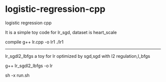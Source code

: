 # logistic-regression-cpp
logistic regression cpp

It is a simple toy code for lr_sgd,
dataset is heart_scale

compile
g++ lr.cpp -o lr1
./lr1

-------------------------------------
lr_sgdl2_lbfgs
a toy for lr optimized by sgd,sgd with l2 regulation,l_bfgs 

g++ lr_sgdl2_lbfgs -o lr

sh -x run.sh
